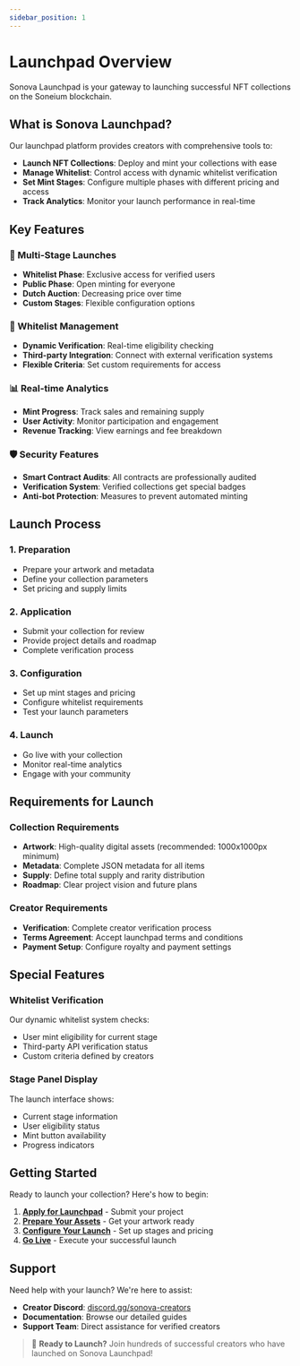 ```yaml
---
sidebar_position: 1
---
```


# Launchpad Overview

Sonova Launchpad is your gateway to launching successful NFT collections on the Soneium blockchain.

## What is Sonova Launchpad?

Our launchpad platform provides creators with comprehensive tools to:

- **Launch NFT Collections**: Deploy and mint your collections with ease
- **Manage Whitelist**: Control access with dynamic whitelist verification
- **Set Mint Stages**: Configure multiple phases with different pricing and access
- **Track Analytics**: Monitor your launch performance in real-time

## Key Features

### 🎯 Multi-Stage Launches
- **Whitelist Phase**: Exclusive access for verified users
- **Public Phase**: Open minting for everyone
- **Dutch Auction**: Decreasing price over time
- **Custom Stages**: Flexible configuration options

### 🔐 Whitelist Management
- **Dynamic Verification**: Real-time eligibility checking
- **Third-party Integration**: Connect with external verification systems
- **Flexible Criteria**: Set custom requirements for access

### 📊 Real-time Analytics
- **Mint Progress**: Track sales and remaining supply
- **User Activity**: Monitor participation and engagement
- **Revenue Tracking**: View earnings and fee breakdown

### 🛡️ Security Features
- **Smart Contract Audits**: All contracts are professionally audited
- **Verification System**: Verified collections get special badges
- **Anti-bot Protection**: Measures to prevent automated minting

## Launch Process

### 1. Preparation
- Prepare your artwork and metadata
- Define your collection parameters
- Set pricing and supply limits

### 2. Application
- Submit your collection for review
- Provide project details and roadmap
- Complete verification process

### 3. Configuration
- Set up mint stages and pricing
- Configure whitelist requirements
- Test your launch parameters

### 4. Launch
- Go live with your collection
- Monitor real-time analytics
- Engage with your community

## Requirements for Launch

### Collection Requirements
- **Artwork**: High-quality digital assets (recommended: 1000x1000px minimum)
- **Metadata**: Complete JSON metadata for all items
- **Supply**: Define total supply and rarity distribution
- **Roadmap**: Clear project vision and future plans

### Creator Requirements
- **Verification**: Complete creator verification process
- **Terms Agreement**: Accept launchpad terms and conditions
- **Payment Setup**: Configure royalty and payment settings

## Special Features

### Whitelist Verification
Our dynamic whitelist system checks:
- User mint eligibility for current stage
- Third-party API verification status
- Custom criteria defined by creators

### Stage Panel Display
The launch interface shows:
- Current stage information
- User eligibility status
- Mint button availability
- Progress indicators

## Getting Started

Ready to launch your collection? Here's how to begin:

1. **[Apply for Launchpad](./application)** - Submit your project
2. **[Prepare Your Assets](./preparation)** - Get your artwork ready
3. **[Configure Your Launch](./configuration)** - Set up stages and pricing
4. **[Go Live](./launch-day)** - Execute your successful launch

## Support

Need help with your launch? We're here to assist:

- **Creator Discord**: [discord.gg/sonova-creators](https://discord.gg/sonova)
- **Documentation**: Browse our detailed guides
- **Support Team**: Direct assistance for verified creators

> 🚀 **Ready to Launch?** Join hundreds of successful creators who have launched on Sonova Launchpad! 